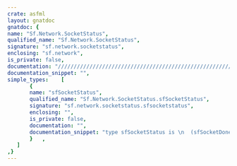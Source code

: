 ```yaml
---
crate: asfml
layout: gnatdoc
gnatdoc: {
name: "Sf.Network.SocketStatus",
qualified_name: "Sf.Network.SocketStatus",
signature: "sf.network.socketstatus",
enclosing: "sf.network",
is_private: false,
documentation: "//////////////////////////////////////////////////////////\n//////////////////////////////////////////////////////////\n//////////////////////////////////////////////////////////\n/ @brief Define the status that can be returned by the socket functions\n/\n//////////////////////////////////////////////////////////\n/< The socket has sent / received the data\n/< The socket is not ready to send / receive data yet\n/< The socket sent a part of the data\n/< The TCP socket has been disconnected\n/< An unexpected error happened",
documentation_snippet: "",
simple_types:    [
       {
       name: "sfSocketStatus",
       qualified_name: "Sf.Network.SocketStatus.sfSocketStatus",
       signature: "sf.network.socketstatus.sfsocketstatus",
       enclosing: "",
       is_private: false,
       documentation: "",
       documentation_snippet: "type sfSocketStatus is \n  (sfSocketDone,\n   sfSocketNotReady,\n   sfSocketPartial,\n   sfSocketDisconnected,\n   sfSocketError);",
       }   ,
   ]
,}
---
```

